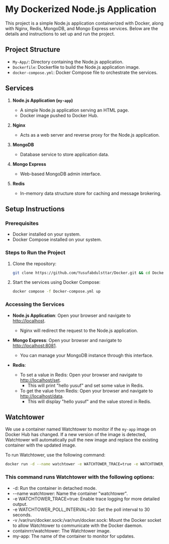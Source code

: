 # My Dockerized Node.js Application

This project is a simple Node.js application containerized with Docker, along with Nginx, Redis, MongoDB, and Mongo Express services. Below are the details and instructions to set up and run the project.

## Project Structure

- `My-App/`: Directory containing the Node.js application.
- `Dockerfile`: Dockerfile to build the Node.js application image.
- `docker-compose.yml`: Docker Compose file to orchestrate the services.

## Services

1. **Node.js Application (`my-app`)**
   - A simple Node.js application serving an HTML page.
   - Docker image pushed to Docker Hub.

2. **Nginx**
   - Acts as a web server and reverse proxy for the Node.js application.

3. **MongoDB**
   - Database service to store application data.

4. **Mongo Express**
   - Web-based MongoDB admin interface.

5. **Redis**
   - In-memory data structure store for caching and message brokering.

## Setup Instructions

### Prerequisites

- Docker installed on your system.
- Docker Compose installed on your system.

### Steps to Run the Project

1. Clone the repository:
   ```bash
   git clone https://github.com/Yusufabdulsttar/Docker.git && cd Docker/ 
2. Start the services using Docker Compose:
   ```bash
   docker compose -f Docker-compose.yml up 

### Accessing the Services

- **Node.js Application**: Open your browser and navigate to [http://localhost](http://localhost).
  - Nginx will redirect the request to the Node.js application.

- **Mongo Express**: Open your browser and navigate to [http://localhost:8081](http://localhost:8081).
  - You can manage your MongoDB instance through this interface.

- **Redis**:
  - To set a value in Redis: Open your browser and navigate to [http://localhost/set](http://localhost/set).
    - This will print "hello yusuf" and set some value in Redis.
  - To get the value from Redis: Open your browser and navigate to [http://localhost/data](http://localhost/data).
    - This will display "hello yusuf" and the value stored in Redis.

## Watchtower
We use a container named Watchtower to monitor if the `my-app` image on Docker Hub has changed. If a new version of the image is detected, Watchtower will automatically pull the new image and replace the existing container with the updated image.

To run Watchtower, use the following command:
```bash
docker run -d --name watchtower -e WATCHTOWER_TRACE=true -e WATCHTOWER_POLL_INTERVAL=30 -v /var/run/docker.sock:/var/run/docker.sock containrrr/watchtower my-app 
```

### This command runs Watchtower with the following options:

- -d: Run the container in detached mode.
- --name watchtower: Name the container "watchtower".
- -e WATCHTOWER_TRACE=true: Enable trace logging for more detailed output.
- -e WATCHTOWER_POLL_INTERVAL=30: Set the poll interval to 30 seconds.
- -v /var/run/docker.sock:/var/run/docker.sock: Mount the Docker socket to allow Watchtower to communicate with the Docker daemon.
- containrrr/watchtower: The Watchtower image.
- my-app: The name of the container to monitor for updates.
